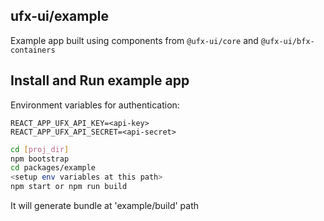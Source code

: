 ## ufx-ui/example

Example app built using components from `@ufx-ui/core` and `@ufx-ui/bfx-containers`

## Install and Run example app

Environment variables for authentication:

```
REACT_APP_UFX_API_KEY=<api-key>
REACT_APP_UFX_API_SECRET=<api-secret>
```

```bash
cd [proj_dir]
npm bootstrap
cd packages/example
<setup env variables at this path>
npm start or npm run build
```

It will generate bundle at 'example/build' path
